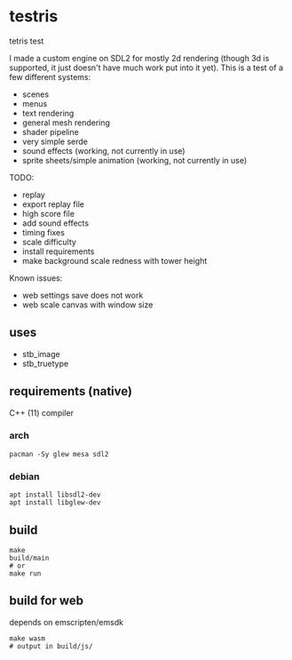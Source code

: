 # testris
tetris test

I made a custom engine on SDL2 for mostly 2d rendering (though 3d is supported, it just doesn't have much work put into it yet). This is a test of a few different systems:

- scenes
- menus
- text rendering
- general mesh rendering
- shader pipeline
- very simple serde
- sound effects (working, not currently in use)
- sprite sheets/simple animation (working, not currently in use)


TODO:
- replay
- export replay file
- high score file
- add sound effects
- timing fixes
- scale difficulty
- install requirements
- make background scale redness with tower height

Known issues:
- web settings save does not work
- web scale canvas with window size

## uses

- stb_image
- stb_truetype

## requirements (native)

C++ (11) compiler 

### arch

```shell
pacman -Sy glew mesa sdl2
```

### debian

```shell
apt install libsdl2-dev
apt install libglew-dev
```

## build

```shell
make
build/main
# or
make run
```

## build for web

depends on emscripten/emsdk

```shell
make wasm
# output in build/js/
```
